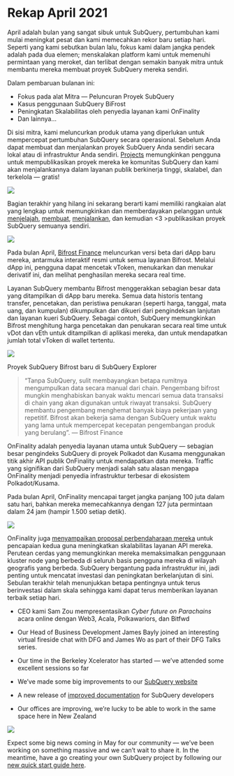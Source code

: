 # Rekap April 2021

April adalah bulan yang sangat sibuk untuk SubQuery, pertumbuhan kami mulai meningkat pesat dan kami memecahkan rekor baru setiap hari. Seperti yang kami sebutkan bulan lalu, fokus kami dalam jangka pendek adalah pada dua elemen; menskalakan platform kami untuk memenuhi permintaan yang meroket, dan terlibat dengan semakin banyak mitra untuk membantu mereka membuat proyek SubQuery mereka sendiri.

Dalam pembaruan bulanan ini:

-   Fokus pada alat Mitra — Peluncuran Proyek SubQuery
-   Kasus penggunaan SubQuery BiFrost
-   Peningkatan Skalabilitas oleh penyedia layanan kami OnFinality
-   Dan lainnya…

Di sisi mitra, kami meluncurkan produk utama yang diperlukan untuk mempercepat pertumbuhan SubQuery secara operasional. Sebelum Anda dapat membuat dan menjalankan proyek SubQuery Anda sendiri secara lokal atau di infrastruktur Anda sendiri. [Projects](https://project.subquery.network/) memungkinkan pengguna untuk mempublikasikan proyek mereka ke komunitas SubQuery dan kami akan menjalankannya dalam layanan publik berkinerja tinggi, skalabel, dan terkelola — gratis!

![](https://miro.medium.com/max/1400/0*zZkmiEq5g2BbAxfl)

Bagian terakhir yang hilang ini sekarang berarti kami memiliki rangkaian alat yang lengkap untuk memungkinkan dan memberdayakan pelanggan untuk [menjelajah](https://explorer.subquery.network/), [membuat](https://doc.subquery.network/quickstart.html), [menjalankan](https://doc.subquery.network/run/indexing_query.html), dan kemudian <3 >publikasikan</a> proyek SubQuery semuanya sendiri.

![](https://miro.medium.com/max/1400/0*pDQgyo3phe2ZcMml)

Pada bulan April, [Bifrost Finance](https://bifrost.finance/) meluncurkan versi beta dari dApp baru mereka, antarmuka interaktif resmi untuk semua layanan Bifrost. Melalui dApp ini, pengguna dapat mencetak vToken, menukarkan dan menukar derivatif ini, dan melihat penghasilan mereka secara real time.

Layanan SubQuery membantu Bifrost menggerakkan sebagian besar data yang ditampilkan di dApp baru mereka. Semua data historis tentang transfer, pencetakan, dan peristiwa penukaran (seperti harga, tanggal, mata uang, dan kumpulan) dikumpulkan dan dikueri dari pengindeksan lanjutan dan layanan kueri SubQuery. Sebagai contoh, SubQuery memungkinkan Bifrost menghitung harga pencetakan dan penukaran secara real time untuk vDot dan vEth untuk ditampilkan di aplikasi mereka, dan untuk mendapatkan jumlah total vToken di wallet tertentu.

![](https://miro.medium.com/max/1400/0*heWoX8Kw1nm1iYd9)

Proyek SubQuery Bifrost baru di SubQuery Explorer

> “Tanpa SubQuery, sulit membayangkan betapa rumitnya mengumpulkan data secara manual dari chain. Pengembang bifrost mungkin menghabiskan banyak waktu mencari semua data transaksi di chain yang akan digunakan untuk riwayat transaksi. SubQuery membantu pengembang menghemat banyak biaya pekerjaan yang repetitif. Bifrost akan bekerja sama dengan SubQuery untuk waktu yang lama untuk mempercepat kecepatan pengembangan produk yang berulang”. — Bifrost Finance

OnFinality adalah penyedia layanan utama untuk SubQuery — sebagian besar pengindeks SubQuery di proyek Polkadot dan Kusama menggunakan titik akhir API publik OnFinality untuk mendapatkan data mereka. Traffic yang signifikan dari SubQuery menjadi salah satu alasan mengapa OnFinality menjadi penyedia infrastruktur terbesar di ekosistem Polkadot/Kusama.

Pada bulan April, OnFinality mencapai target jangka panjang 100 juta dalam satu hari, bahkan mereka memecahkannya dengan 127 juta permintaan dalam 24 jam (hampir 1.500 setiap detik).

![](https://miro.medium.com/max/1400/0*FLq4vXluI9CTiBQ8)

OnFinality juga [menyampaikan proposal perbendaharaan mereka](https://kusama.polkassembly.io/treasury/72) untuk pencapaian kedua guna meningkatkan skalabilitas layanan API mereka. Perutean cerdas yang memungkinkan mereka memaksimalkan penggunaan kluster node yang berbeda di seluruh basis pengguna mereka di wilayah geografis yang berbeda. SubQuery bergantung pada infrastruktur ini, jadi penting untuk mencatat investasi dan peningkatan berkelanjutan di sini. Sebulan terakhir telah menunjukkan betapa pentingnya untuk terus berinvestasi dalam skala sehingga kami dapat terus memberikan layanan terbaik setiap hari.

-   CEO kami Sam Zou mempresentasikan _Cyber ​​future on Parachains_ acara online dengan Web3, Acala, Polkawariors, dan Bitfwd

-   Our Head of Business Development James Bayly joined an interesting virtual fireside chat with DFG and James Wo as part of their DFG Talks series.

-   Our time in the Berkeley Xcelerator has started — we’ve attended some excellent sessions so far
-   We’ve made some big improvements to our [SubQuery website](https://subquery.network/)
-   A new release of [improved documentation](https://doc.subquery.network/) for SubQuery developers
-   Our offices are improving, we’re lucky to be able to work in the same space here in New Zealand

![](https://miro.medium.com/max/1400/0*cOsJ2TLa4yqpY0Ig)

Expect some big news coming in May for our community — we’ve been working on something massive and we can’t wait to share it. In the meantime, have a go creating your own SubQuery project by following our [new quick start guide here](https://doc.subquery.network/quickstart.html).